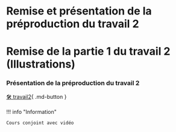 # Remise et présentation de la préproduction du travail 2     
# Remise de la partie 1 du travail 2 (Illustrations)     
### Présentation de la préproduction du travail 2   
[🛠️ travail2](exercice_ae/travail2){ .md-button }   <br>   
!!! info "Information"

    Cours conjoint avec vidéo
